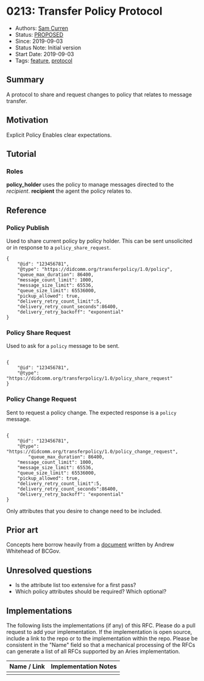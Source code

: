 # 0213: Transfer Policy Protocol
- Authors: [Sam Curren](mailto:telegramsam@gmail.com)
- Status: [PROPOSED](/README.md#proposed)
- Since: 2019-09-03
- Status Note: Initial version 
- Start Date: 2019-09-03
- Tags: [feature](/tags.md#feature), [protocol](/tags.md#protocol)

## Summary

A protocol to share and request changes to policy that relates to message transfer.

## Motivation

Explicit Policy Enables clear expectations.

## Tutorial

### Roles

**policy_holder** uses the policy to manage messages directed to the _recipient_.
**recipient** the agent the policy relates to.

## Reference

### Policy Publish
Used to share current policy by policy holder.
This can be sent unsolicited or in response to a `policy_share_request`.
```json=
{
    "@id": "123456781",
    "@type": "https://didcomm.org/transferpolicy/1.0/policy",
    "queue_max_duration": 86400,
    "message_count_limit": 1000,
    "message_size_limit": 65536,
    "queue_size_limit": 65536000,
    "pickup_allowed": true,
    "delivery_retry_count_limit":5,
    "delivery_retry_count_seconds":86400,
    "delivery_retry_backoff": "exponential"
}
```
### Policy Share Request
Used to ask for a `policy` message to be sent.
```json=

{
    "@id": "123456781",
    "@type": "https://didcomm.org/transferpolicy/1.0/policy_share_request"
}
```

### Policy Change Request
Sent to request a policy change. The expected response is a `policy` message.

```json=

{
    "@id": "123456781",
    "@type": "https://didcomm.org/transferpolicy/1.0/policy_change_request",
        "queue_max_duration": 86400,
    "message_count_limit": 1000,
    "message_size_limit": 65536,
    "queue_size_limit": 65536000,
    "pickup_allowed": true,
    "delivery_retry_count_limit":5,
    "delivery_retry_count_seconds":86400,
    "delivery_retry_backoff": "exponential"
}
```
Only attributes that you desire to change need to be included.


## Prior art
Concepts here borrow heavily from a [document](https://hackmd.io/@8VtAqKThQ6mKa9T7JgzIaw/SJw9Ead2N?type=view) written by Andrew Whitehead of BCGov.

## Unresolved questions

- Is the attribute list too extensive for a first pass?
- Which policy attributes should be required? Which optional?
  
## Implementations

The following lists the implementations (if any) of this RFC. Please do a pull request to add your implementation. If the implementation is open source, include a link to the repo or to the implementation within the repo. Please be consistent in the "Name" field so that a mechanical processing of the RFCs can generate a list of all RFCs supported by an Aries implementation.

Name / Link | Implementation Notes
--- | ---
 |  | 
